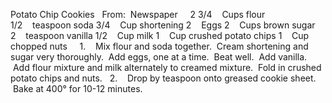 Potato Chip Cookies
 
From:  Newspaper
 
 
2 3/4    Cups flour
1/2    teaspoon soda
3/4    Cup shortening
2    Eggs
2    Cups brown sugar
2    teaspoon vanilla
1/2    Cup milk
1    Cup crushed potato chips
1    Cup chopped nuts
 
 
1.    Mix flour and soda together.  Cream shortening and sugar very thoroughly.  Add eggs, one at a time.  Beat well.  Add vanilla.  Add flour mixture and milk alternately to creamed mixture.  Fold in crushed potato chips and nuts.  
2.    Drop by teaspoon onto greased cookie sheet.  Bake at 400° for 10-12 minutes.
 
